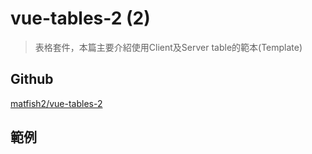 # vue-tables-2 (2)

> 表格套件，本篇主要介紹使用Client及Server table的範本(Template)

## Github

[matfish2/vue-tables-2](https://github.com/matfish2/vue-tables-2)


## 範例

